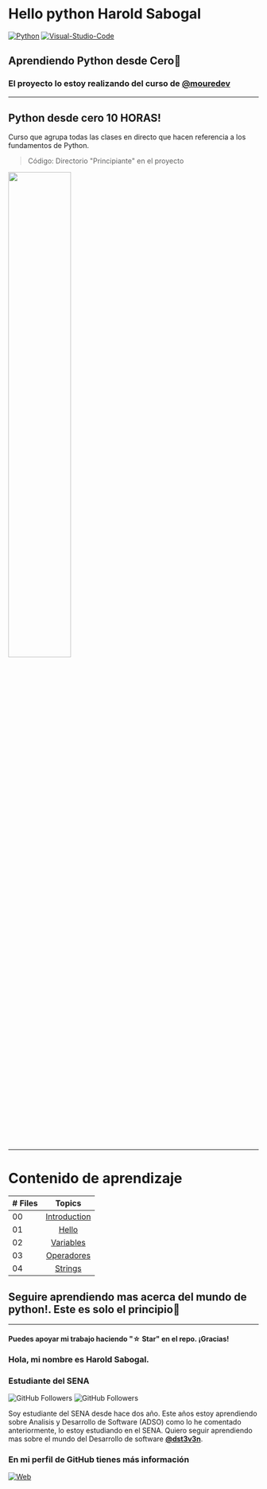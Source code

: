 # Hello python Harold Sabogal

[![Python](https://img.shields.io/badge/Python-1.11.3+-802DBF?style=for-the-badge&logo=python&logoColor=802DBF&labelColor=black)](https://www.python.org/)
[![Visual-Studio-Code](https://img.shields.io/badge/visualstudiocode-1.78+-802DBF?style=for-the-badge&logo=visual-studio-code&logoColor=802DBF&labelColor=black)](https://code.visualstudio.com/)


## Aprendiendo Python desde Cero:purple_heart:

### El proyecto lo estoy realizando del  curso de [@mouredev](https://github.com/mouredev) 
-----------

## Python desde cero 10 HORAS!

Curso que agrupa todas las clases en directo que hacen referencia a los fundamentos de Python.
> Código: Directorio "Principiante" en el proyecto

<a href="https://youtu.be/Kp4Mvapo5kc"><img src="http://i3.ytimg.com/vi/Kp4Mvapo5kc/maxresdefault.jpg" style="height: 50%; width:50%;"/></a>


----------
# Contenido de aprendizaje

|# Files | Topics                                                    |
|------|:---------------------------------------------------------:|
| 00  |  [Introduction](./README.md)|
| 01  |  [Hello](./Principiante_py/00_hello.py)|
| 02  |  [Variables](./Principiante_py/01_variables.py)|
| 03  |  [Operadores](./Principiante_py/02_operators.py)|
| 04  |  [Strings](./Principiante_py/03_strings.py)|

## Seguire aprendiendo mas acerca del mundo de **python!**. Este es solo el principio:purple_heart:

--------
#### Puedes apoyar mi trabajo haciendo "☆ Star" en el repo. ¡Gracias!

 ### Hola, mi nombre es Harold Sabogal.
### Estudiante del SENA

![GitHub Followers](https://img.shields.io/github/followers/dst3v3n?style=social)
![GitHub Followers](https://img.shields.io/github/stars/dst3v3n?style=social)

Soy estudiante del SENA desde hace dos año. Este años estoy aprendiendo sobre Analisis y Desarrollo de Software (ADSO) como lo he comentado anteriormente, lo estoy estudiando en el SENA. Quiero seguir aprendiendo mas sobre el mundo del Desarrollo de software **[@dst3v3n](https://github.com/dst3v3n)**.

### En mi perfil de GitHub tienes más información

[![Web](https://img.shields.io/badge/Guthub-dst3v3n-802DBF?style=for-the-badge&logo=github&logoColor=802DBF&labelColor=black)](https://github.com/dst3v3n)